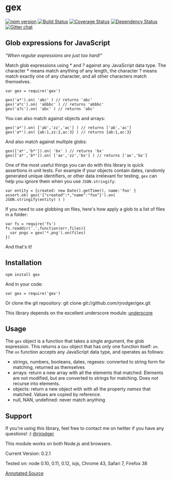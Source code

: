 # gex

[![npm version][npm-badge]][npm-url]
[![Build Status][travis-badge]][travis-url]
[![Coverage Status][coveralls-badge]][coveralls-url]
[![Dependency Status][david-badge]][david-url]
[![Gitter chat][gitter-badge]][gitter-url]

## Glob expressions for JavaScript

*"When regular expressions are just too hard!"*

Match glob expressions using * and ? against any JavaScript data type. 
The character * means match anything of any length, the character ? means match exactly one of any character, 
and all other characters match themselves.

    var gex = require('gex')

    gex('a*').on( 'abc' ) // returns 'abc'
    gex('a*c').on( 'abbbc' ) // returns 'abbbc'
    gex('a?c').on( 'abc' ) // returns 'abc'

You can also match against objects and arrays:

    gex('a*').on( ['ab','zz','ac'] ) // returns ['ab','ac']
    gex('a*').on( {ab:1,zz:2,ac:3} ) // returns {ab:1,ac:3}

And also match against multiple globs:

    gex(['a*','b*']).on( 'bx' ) // returns 'bx'
    gex(['a*','b*']).on( ['ax','zz','bx'] ) // returns ['ax','bx']


One of the most useful things you can do with this library is quick
assertions in unit tests. For example if your objects contain dates,
randomly generated unique identifiers, or other data irrelevant for
testing, `gex` can help you ignore them when you use `JSON.stringify`:

    var entity = {created: new Date().getTime(), name:'foo' }
    assert.ok( gex('{"created":*,"name":"foo"}').on( JSON.stringify(entity) ) )

If you need to use globbing on files, here's how apply a glob to a list of files in a folder:

    var fs = require('fs')
    fs.readdir('.',function(err,files){ 
      var pngs = gex('*.png').on(files) 
    })

And that's it!


## Installation

    npm install gex

And in your code:

    var gex = require('gex')

Or clone the git repository:
    git clone git://github.com/rjrodger/gex.git


This library depends on the excellent underscore module: [underscore](https://github.com/documentcloud/underscore)


## Usage

The `gex` object is a function that takes a single argument, the glob
expression.  This returns a `Gex` object that has only one function
itself: `on`. The `on` function accepts any JavaScript data type, and operates as follows:

   * strings, numbers, booleans, dates, regexes: converted to string form for matching, returned as themselves
   * arrays: return a new array with all the elements that matched. Elements are not modified, but are converted to strings for matching. Does not recurse into elements.
   * objects: return a new object with with all the property *names* that matched. Values are copied by reference. 
   * null, NAN, undefined: never match anything

## Support

If you're using this library, feel free to contact me on twitter if you have any questions! :) [@rjrodger](http://twitter.com/rjrodger)

This module works on both Node.js and browsers.

Current Version: 0.2.1

Tested on: node 0.10, 0.11, 0.12, iojs, Chrome 43, Safari 7, Firefox 38

[Annotated Source](http://rjrodger.github.io/gex/doc/gex.html)


[npm-badge]: https://badge.fury.io/js/gex.svg
[npm-url]: https://badge.fury.io/js/gex
[travis-badge]: https://api.travis-ci.org/rjrodger/gex.svg?branch=master
[travis-url]: https://travis-ci.org/rjrodger/gex?branch=master
[coveralls-badge]:https://coveralls.io/repos/rjrodger/gex/badge.svg?branch=master&service=github
[coveralls-url]: https://coveralls.io/github/rjrodger/gex?branch=master
[david-badge]: https://david-dm.org/rjrodger/gex.svg
[david-url]: https://david-dm.org/rjrodger/gex
[gitter-badge]: https://badges.gitter.im/rjrodger/gex.svg
[gitter-url]: https://gitter.im/rjrodger/gex